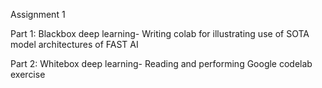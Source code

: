 Assignment 1

Part 1: Blackbox deep learning- Writing colab for illustrating use of SOTA model architectures of FAST AI

Part 2: Whitebox deep learning- Reading and performing Google codelab exercise
